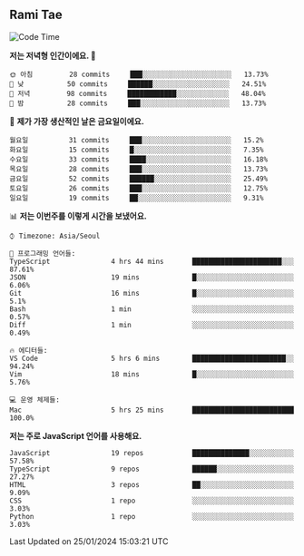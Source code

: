 ## Rami Tae

<!--START_SECTION:waka-->
![Code Time](http://img.shields.io/badge/Code%20Time-1%2C348%20hrs%202%20mins-blue)

**저는 저녁형 인간이에요. 🦉** 

```text
🌞 아침         28 commits     ███░░░░░░░░░░░░░░░░░░░░░░   13.73% 
🌆 낮　         50 commits     ██████░░░░░░░░░░░░░░░░░░░   24.51% 
🌃 저녁         98 commits     ████████████░░░░░░░░░░░░░   48.04% 
🌙 밤　         28 commits     ███░░░░░░░░░░░░░░░░░░░░░░   13.73%

```
📅 **제가 가장 생산적인 날은 금요일이에요.** 

```text
월요일          31 commits     ███░░░░░░░░░░░░░░░░░░░░░░   15.2% 
화요일          15 commits     █░░░░░░░░░░░░░░░░░░░░░░░░   7.35% 
수요일          33 commits     ████░░░░░░░░░░░░░░░░░░░░░   16.18% 
목요일          28 commits     ███░░░░░░░░░░░░░░░░░░░░░░   13.73% 
금요일          52 commits     ██████░░░░░░░░░░░░░░░░░░░   25.49% 
토요일          26 commits     ███░░░░░░░░░░░░░░░░░░░░░░   12.75% 
일요일          19 commits     ██░░░░░░░░░░░░░░░░░░░░░░░   9.31%

```


📊 **저는 이번주를 이렇게 시간을 보냈어요.** 

```text
⌚︎ Timezone: Asia/Seoul

💬 프로그래밍 언어들: 
TypeScript               4 hrs 44 mins       ██████████████████████░░░   87.61% 
JSON                     19 mins             █░░░░░░░░░░░░░░░░░░░░░░░░   6.06% 
Git                      16 mins             █░░░░░░░░░░░░░░░░░░░░░░░░   5.1% 
Bash                     1 min               ░░░░░░░░░░░░░░░░░░░░░░░░░   0.57% 
Diff                     1 min               ░░░░░░░░░░░░░░░░░░░░░░░░░   0.49%

🔥 에디터들: 
VS Code                  5 hrs 6 mins        ███████████████████████░░   94.24% 
Vim                      18 mins             █░░░░░░░░░░░░░░░░░░░░░░░░   5.76%

💻 운영 체제들: 
Mac                      5 hrs 25 mins       █████████████████████████   100.0%

```

**저는 주로 JavaScript 언어를 사용해요.** 

```text
JavaScript               19 repos            ██████████████░░░░░░░░░░░   57.58% 
TypeScript               9 repos             ██████░░░░░░░░░░░░░░░░░░░   27.27% 
HTML                     3 repos             ██░░░░░░░░░░░░░░░░░░░░░░░   9.09% 
CSS                      1 repo              ░░░░░░░░░░░░░░░░░░░░░░░░░   3.03% 
Python                   1 repo              ░░░░░░░░░░░░░░░░░░░░░░░░░   3.03%

```



 Last Updated on 25/01/2024 15:03:21 UTC
<!--END_SECTION:waka-->
